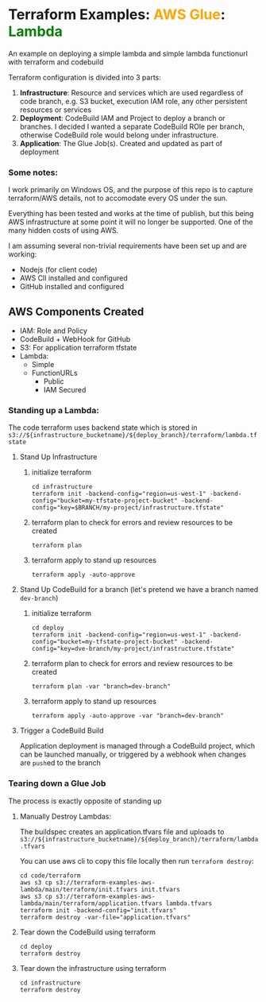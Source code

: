 # Terraform Examples: <span style="color: orange">AWS Glue</span>: <span style="color: green">Lambda<span/>

An example on deploying a simple lambda and simple lambda functionurl with terraform and codebuild

Terraform configuration is divided into 3 parts:
1. **Infrastructure**: Resource and services which are used regardless of code branch, e.g. S3 bucket, execution IAM role, any other persistent resources or services
2. **Deployment**: CodeBuild IAM and Project to deploy a branch or branches. I decided I wanted a separate CodeBuild ROle per branch, otherwise CodeBuild role would belong under infrastructure.
3. **Application**: The Glue Job(s). Created and updated as part of deployment

### Some notes:

I work primarily on Windows OS, and the purpose of this repo is to capture terraform/AWS details, not to accomodate every OS under the sun. 

Everything has been tested and works at the time of publish, but this being AWS infrastructure at some point it will no longer be supported. One of the many hidden costs of using AWS.    

I am assuming several non-trivial requirements have been set up and are working:
* Nodejs (for client code)
* AWS ClI installed and configured
* GitHub installed and configured

## AWS Components Created

* IAM: Role and Policy
* CodeBuild + WebHook for GitHub
* S3: For application terraform tfstate
* Lambda: 
  * Simple
  * FunctionURLs 
    * Public
    * IAM Secured 


### Standing up a Lambda:

The code terraform uses backend state which is stored in `s3://${infrastructure_bucketname}/${deploy_branch}/terraform/lambda.tfstate`

1. Stand Up Infrastructure
    1. initialize terraform
       ```shell
       cd infrastructure
       terraform init -backend-config="region=us-west-1" -backend-config="bucket=my-tfstate-project-bucket" -backend-config="key=$BRANCH/my-project/infrastructure.tfstate"
       ```
    2. terraform plan to check for errors and review resources to be created
       ```shell
       terraform plan
       ``` 
    3. terraform apply to stand up resources
       ```shell
       terraform apply -auto-approve
       ```
2. Stand Up CodeBuild for a branch (let's pretend we have a branch named `dev-branch`)
    1. initialize terraform
       ```shell
       cd deploy
       terraform init -backend-config="region=us-west-1" -backend-config="bucket=my-tfstate-project-bucket" -backend-config="key=dve-branch/my-project/infrastructure.tfstate"
       ```
    2. terraform plan to check for errors and review resources to be created
       ```shell
       terraform plan -var "branch=dev-branch"
       ```
    3. terraform apply to stand up resources
       ```shell
       terraform apply -auto-approve -var "branch=dev-branch"
       ```
3. Trigger a CodeBuild Build

    Application deployment is managed through a CodeBuild project, which can be launched manually, or triggered by a webhook when changes are `push`ed to the branch

### Tearing down a Glue Job

The process is exactly opposite of standing up

1. Manually Destroy Lambdas:

    The buildspec creates an application.tfvars file and uploads to `s3://${infrastructure_bucketname}/${deploy_branch}/terraform/lambda.tfvars`

    You can use aws cli to copy this file locally then run `terraform destroy`:
    ```shell
    cd code/terraform
    aws s3 cp s3://terraform-examples-aws-lambda/main/terraform/init.tfvars init.tfvars
    aws s3 cp s3://terraform-examples-aws-lambda/main/terraform/application.tfvars lambda.tfvars
    terraform init -backend-config="init.tfvars" 
    terraform destroy -var-file="application.tfvars"
    ```

2. Tear down the CodeBuild using terraform

    ```shell
    cd deploy
    terraform destroy
    ```

3. Tear down the infrastructure using terraform

    ```shell
    cd infrastructure
    terraform destroy
    ```
